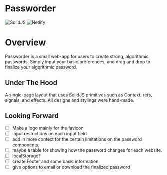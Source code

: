 <h1>Passworder</h1>

![SolidJS](https://img.shields.io/badge/-SolidJS-blue?style=for-the-badge)
![Netlify](https://img.shields.io/badge/-Netlify-%2300C7B7?style=for-the-badge)

# Overview

Passworder is a small web-app for users to create strong, algorithmic passwords. Simply input your basic preferences, and drag and drop to finalize your algorithmic password.

## Under The Hood

A single-page layout that uses SolidJS primitives such as Context, refs, signals, and effects. All designs and stylings were hand-made.

## Looking Forward
- [ ] Make a logo mainly for the favicon
- [ ] input restrictions on each input field
- [ ] add in more context for the certain limitations on the password components.
- [ ] maybe a table for showing how the password changes for each website. 
- [ ] localStorage?
- [ ] create Footer and some basic information
- [ ] give options to email or download the finalized password
